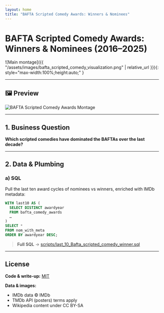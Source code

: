 ```yaml
---
layout: home
title: "BAFTA Scripted Comedy Awards: Winners & Nominees"
---
```


# BAFTA Scripted Comedy Awards: Winners & Nominees (2016–2025)

![Main montage]({{ "/assets/images/bafta_scripted_comedy_visualization.png" | relative_url }}){: style="max-width:100%;height:auto;" }


---

## 🖼️ Preview

<picture>
  <!-- mobile for viewports up to 600px -->
  <source media="(max-width: 600px)" srcset="{{ '/assets/images/bafta_mobile_final.jpg' | relative_url }}">
  <!-- HD for anything larger -->
  <source media="(min-width: 601px)" srcset="{{ '/assets/images/bafta_scripted_two_row_montage_hires.png' | relative_url }}">
  <!-- fallback -->
  <img 
    src="{{ '/assets/images/bafta_scripted_two_row_montage_hires.png' | relative_url }}"
    alt="BAFTA Scripted Comedy Awards Montage"
    style="max-width:100%; height:auto;" 
  />
</picture>

---

## 1. Business Question  
**Which scripted comedies have dominated the BAFTAs over the last decade?**  

---

## 2. Data & Plumbing  

### a) SQL  
Pull the last ten award cycles of nominees vs winners, enriched with IMDb metadata:
```sql
WITH last10 AS (
  SELECT DISTINCT awardyear
  FROM bafta_comedy_awards
  …
)
SELECT *
FROM nom_with_meta
ORDER BY awardyear DESC;
```         

> **Full SQL** → [scripts/last_10_Bafta_scripted_comedy_winner.sql](scripts/last_10_Bafta_scripted_comedy_winner.sql)
---

## License

**Code & write-up:** [MIT](LICENSE)

**Data & images:**  
- IMDb data © IMDb  
- TMDb API (posters) terms apply  
- Wikipedia content under CC BY-SA  



